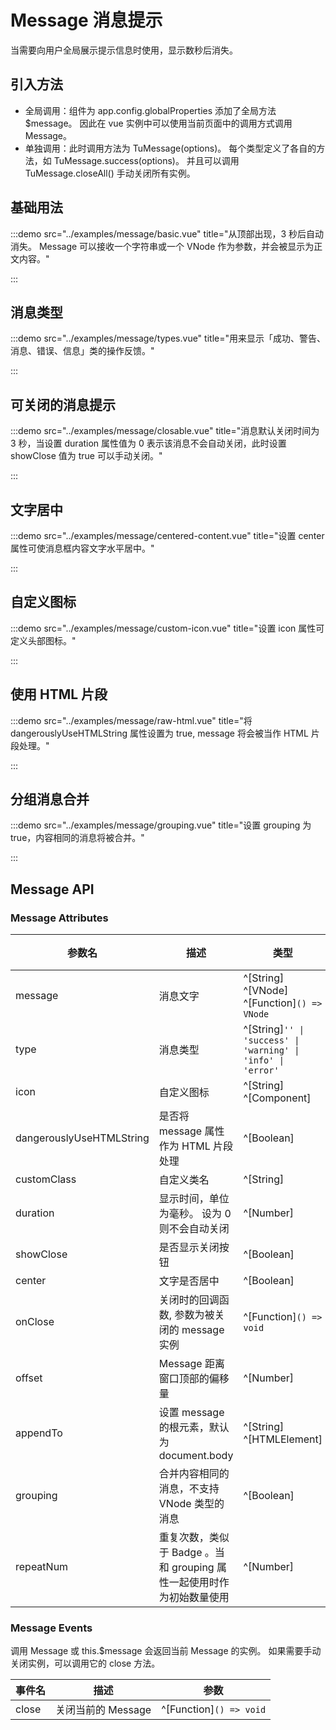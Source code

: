 # Message 消息提示

当需要向用户全局展示提示信息时使用，显示数秒后消失。

## 引入方法

- 全局调用：组件为 app.config.globalProperties 添加了全局方法 $message。 因此在 vue 实例中可以使用当前页面中的调用方式调用 Message。
- 单独调用：此时调用方法为 TuMessage(options)。 每个类型定义了各自的方法，如 TuMessage.success(options)。 并且可以调用 TuMessage.closeAll() 手动关闭所有实例。

## 基础用法

:::demo src="../examples/message/basic.vue" title="从顶部出现，3 秒后自动消失。 Message 可以接收一个字符串或一个 VNode 作为参数，并会被显示为正文内容。"

:::

## 消息类型

:::demo src="../examples/message/types.vue" title="用来显示「成功、警告、消息、错误、信息」类的操作反馈。"

:::

## 可关闭的消息提示

:::demo src="../examples/message/closable.vue" title="消息默认关闭时间为 3 秒，当设置 duration 属性值为 0 表示该消息不会自动关闭，此时设置 showClose 值为 true 可以手动关闭。"

:::

## 文字居中

:::demo src="../examples/message/centered-content.vue" title="设置 center 属性可使消息框内容文字水平居中。"

:::

## 自定义图标

:::demo src="../examples/message/custom-icon.vue" title="设置 icon 属性可定义头部图标。"

:::

## 使用 HTML 片段

:::demo src="../examples/message/raw-html.vue" title="将 dangerouslyUseHTMLString 属性设置为 true, message 将会被当作 HTML 片段处理。"

:::

## 分组消息合并

:::demo src="../examples/message/grouping.vue" title="设置 grouping 为 true，内容相同的消息将被合并。"

:::

## Message API

### Message Attributes

| 参数名 | 描述 | 类型 | 默认值 |
| ------ | ---- | ---- | :----: |
| message | 消息文字 | ^[String] ^[VNode] ^[Function]`() => VNode` | - |
| type | 消息类型 | ^[String]`'' \| 'success' \| 'warning' \| 'info' \| 'error'` | '' |
| icon | 自定义图标 | ^[String] ^[Component] | - |
| dangerouslyUseHTMLString | 是否将 message 属性作为 HTML 片段处理 | ^[Boolean] | false |
| customClass | 自定义类名 | ^[String] | '' |
| duration | 显示时间，单位为毫秒。 设为 0 则不会自动关闭 | ^[Number] | - |
| showClose | 是否显示关闭按钮 | ^[Boolean] | false |
| center | 文字是否居中 | ^[Boolean] | false |
| onClose | 关闭时的回调函数, 参数为被关闭的 message 实例 | ^[Function]`() => void` | - |
| offset | Message 距离窗口顶部的偏移量 | ^[Number] | 16 |
| appendTo | 设置 message 的根元素，默认为 document.body | ^[String] ^[HTMLElement] | - |
| grouping | 合并内容相同的消息，不支持 VNode 类型的消息 | ^[Boolean] | false |
| repeatNum | 重复次数，类似于 Badge 。当和 grouping 属性一起使用时作为初始数量使用 | ^[Number] | 1 |

### Message Events

调用 Message 或 this.$message 会返回当前 Message 的实例。 如果需要手动关闭实例，可以调用它的 close 方法。

| 事件名 | 描述 | 参数 |
| ------ | ---- | ---- |
| close | 关闭当前的 Message | ^[Function]`() => void` |
